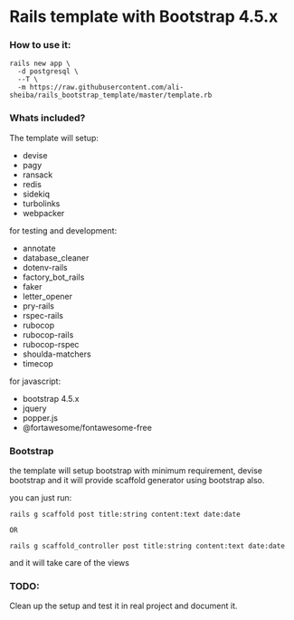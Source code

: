 # Rails template with Bootstrap 4.5.x

### How to use it:

```
rails new app \
  -d postgresql \
  --T \
  -m https://raw.githubusercontent.com/ali-sheiba/rails_bootstrap_template/master/template.rb
```

### Whats included?

The template will setup:

- devise
- pagy
- ransack
- redis
- sidekiq
- turbolinks
- webpacker

for testing and development:

- annotate
- database_cleaner
- dotenv-rails
- factory_bot_rails
- faker
- letter_opener
- pry-rails
- rspec-rails
- rubocop
- rubocop-rails
- rubocop-rspec
- shoulda-matchers
- timecop

for javascript:

- bootstrap 4.5.x
- jquery
- popper.js
- @fortawesome/fontawesome-free

### Bootstrap

the template will setup bootstrap with minimum requirement, devise bootstrap and it will provide scaffold generator using bootstrap also.

you can just run:

```
rails g scaffold post title:string content:text date:date

OR

rails g scaffold_controller post title:string content:text date:date
```

and it will take care of the views


### TODO:

Clean up the setup and test it in real project and document it.

